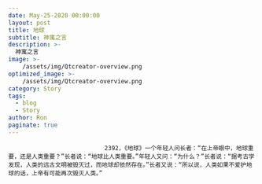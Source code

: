 ```yaml
---
date: May-25-2020 00:00:00
layout: post
title: 地球
subtitle: 神寓之言
description: >-
  神寓之言
image: >-
    /assets/img/Qtcreator-overview.png
optimized_image: >-
    /assets/img/Qtcreator-overview.png
category: Story
tags:
  - blog
  - Story
author: Ron
paginate: true
---
```


							　　2392，《地球》一个年轻人问长者：“在上帝眼中，地球重要，还是人类重要？”长者说：“地球比人类重要。”年轻人又问：“为什么？”长者说：“据考古学发现，人类的远古文明被毁灭过，而地球却依然存在。”长者又说：“所以说，人类如果不爱护地球的话，上帝有可能再次毁灭人类。”
							
							
						